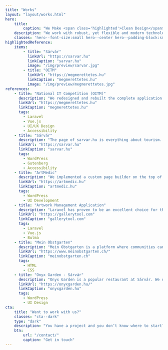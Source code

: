 ```yaml
---
title: "Works"
layout: "layout/works.html"
hero:
    title:
        caption: "We Make <span class='highlighted'>Clean Design</span><br>and <span class='highlighted'>Modern Code</span>"
    description: "We work with robust, yet flexible and modern technologies."
    classes: 'hero--font-size:small hero--center hero--padding-block:small'
highlightedReference:
    items:
        - title: "Sárvár"
          linkUrl: "https://sarvar.hu"
          linkCaption: "sarvar.hu"
          image: "/img/preview/sarvar.jpg"
        - title: "OITM"
          linkUrl: "https://megmerettetes.hu"
          linkCaption: "megmerettetes.hu"
          image: "/img/preview/megmerettetes.jpg"
references:
    - title: "National IT Competition (OITM)"
      description: "We redesigned and rebuilt the complete application with Laravel and manage the whole competition for the 3rd year now."
      linkUrl: "https://megmerettetes.hu"
      linkCaption: "megmerettetes.hu"
      tags:
        - Laravel
        - Vue.js
        - UI/UX Design
        - Accessibility
    - title: "Sárvár"
      description: "The page of sarvar.hu is everything about tourism. It is operated by the TDM of Sárvár to serve the goals of the city and its wellness. A modern, visual, clean design with fast performance."
      linkUrl: "https://sarvar.hu"
      linkCaption: "sarvar.hu"
      tags:
        - WordPress
        - Gutenberg
        - Accessibility
    - title: "ArtMedic"
      description: "We implemented a custom page builder on the top of ACF to tackle the complexity of the variant layouts."
      linkUrl: "https://artmedic.hu"
      linkCaption: "artmedic.hu"
      tags:
        - WordPress
        - UI Development
    - title: "Artwork Management Application"
      description: "Laravel has proven to be an excellent choice for the GalleryTool Artwork Management Application. Manage, categorize, show, export, embed all of your artworks."
      linkUrl: "https://gallerytool.com"
      linkCaption: "gallerytool.com"
      tags:
        - Laravel
        - Vue.js
        - Bulma
    - title: "Mein Obstgarten"
      description: "Mein Obstgarten is a platform where communities can buy or sell fruits, products or trees for picking. We built the new UI based on the static wireframe."
      linkUrl: "https://www.meinobstgarten.ch/"
      linkCaption: "meinobstgarten.ch"
      tags:
        - HTML
        - CSS
    - title: "Onyx Garden - Sárvár"
      description: "Onyx Garden is a popular restaurant at Sárvár. We designed a modern website with a custom and visual reservation system where the guests can pick their table and appointment."
      linkUrl: "https://onyxgarden.hu/"
      linkCaption: "onyxgarden.hu"
      tags:
        - WordPress
        - UI Design
cta:
    title: "Want to work with us?"
    classes: "cta--dark"
    type: "dark"
    description: "You have a project and you don’t know where to start? Feel free to contact us to discuss you project’s details. Maybe we can help you."
    btn:
        url: "/contact/"
        caption: "Get in touch"
---
```

